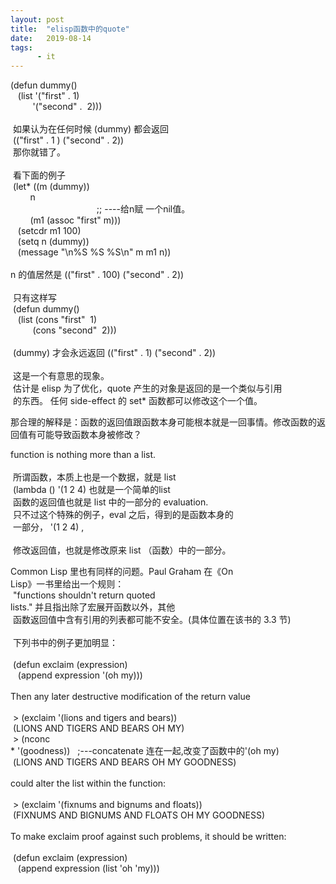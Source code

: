 ```yaml
---
layout: post
title:  "elisp函数中的quote"
date:   2019-08-14
tags:
      - it
---
```



(defun dummy()   
   (list \'(\"first\" . 1)   
         \'(\"second\" .  2)))   
    
 如果认为在任何时候 (dummy) 都会返回   
 ((\"first\" . 1 ) (\"second\" . 2))    
 那你就错了。   
    
 看下面的例子   
 (let\* ((m (dummy))   
        n  
                                   ;; \-\-\--给n赋 一个nil值。  
        (m1 (assoc \"first\" m)))   
   (setcdr m1 100)   
   (setq n (dummy))   
   (message \"\\n%S %S %S\\n\" m m1 n))   
    
n 的值居然是 ((\"first\" . 100) (\"second\" . 2))   
    
 只有这样写   
 (defun dummy()   
   (list (cons \"first\"  1)   
         (cons \"second\"  2)))   
    
 (dummy) 才会永远返回 ((\"first\" . 1) (\"second\" . 2))   
    
 这是一个有意思的现象。   
 估计是 elisp 为了优化，quote 产生的对象是返回的是一个类似与引用   
 的东西。 任何 side-effect 的 set\* 函数都可以修改这个一个值。   



那合理的解释是：函数的返回值跟函数本身可能根本就是一回事情。修改函数的返回值有可能导致函数本身被修改？  



function is nothing more than a list.   
    
 所谓函数，本质上也是一个数据，就是 list  
 (lambda () \'(1 2 4) 也就是一个简单的list    
 函数的返回值也就是 list 中的一部分的 evaluation.   
 只不过这个特殊的例子，eval 之后，得到的是函数本身的   
 一部分， \'(1 2 4) ,   
    
 修改返回值，也就是修改原来 list （函数）中的一部分。   



Common Lisp 里也有同样的问题。Paul Graham 在《On  
Lisp》一书里给出一个规则：   
 \"functions shouldn\'t return quoted  
lists.\" 并且指出除了宏展开函数以外，其他   
 函数返回值中含有引用的列表都可能不安全。(具体位置在该书的 3.3 节)   
    
 下列书中的例子更加明显：   
    
 (defun exclaim (expression)   
   (append expression \'(oh my)))   
    
Then any later destructive modification of the return value  
    
 > (exclaim \'(lions and tigers and bears))   
 (LIONS AND TIGERS AND BEARS OH MY)   
 > (nconc  
\* \'(goodness))   ;\-\--concatenate 连在一起,改变了函数中的\'(oh my)  
 (LIONS AND TIGERS AND BEARS OH MY GOODNESS)   
    
could alter the list within the function:   
    
 > (exclaim \'(fixnums and bignums and floats))   
 (FIXNUMS AND BIGNUMS AND FLOATS OH MY GOODNESS)   
    
To make exclaim proof against such problems, it should be written:   
    
 (defun exclaim (expression)   
   (append expression (list \'oh \'my)))   
    




